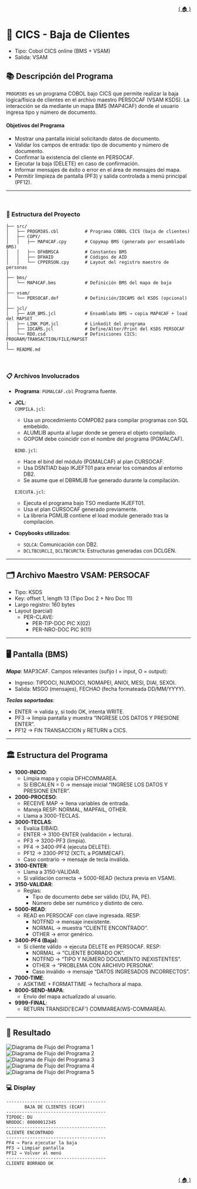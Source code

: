 <div style="text-align: right;">

[( 🏠 )](/)

</div>


# 📄 CICS - Baja de Clientes
- Tipo: Cobol CICS online (BMS + VSAM)
- Salida: VSAM

## 📚 Descripción del Programa
`PROGM38S` es un programa COBOL bajo CICS que permite realizar la baja lógica/física de clientes en el archivo maestro PERSOCAF (VSAM KSDS).
La interacción se da mediante un mapa BMS (MAP4CAF) donde el usuario ingresa tipo y número de documento.

#### Objetivos del Programa
- Mostrar una pantalla inicial solicitando datos de documento.
- Validar los campos de entrada: tipo de documento y número de documento.
- Confirmar la existencia del cliente en PERSOCAF.
- Ejecutar la baja (DELETE) en caso de confirmación.
- Informar mensajes de éxito o error en el área de mensajes del mapa.
- Permitir limpieza de pantalla (PF3) y salida controlada a menú principal (PF12).

---

</br>

### 🚀 Estructura del Proyecto

```
├── src/
│   ├── PROGM38S.cbl          # Programa COBOL CICS (baja de clientes)
│   ├── COPY/
│   │   ├── MAP4CAF.cpy       # Copymap BMS (generado por ensamblado BMS)
│   │   ├── DFHBMSCA          # Constantes BMS
│   │   ├── DFHAID            # Códigos de AID
│   │   └── CPPERSON.cpy      # Layout del registro maestro de personas
│
├── bms/
│   └── MAP4CAF.bms           # Definición BMS del mapa de baja
│
├── vsam/
│   └── PERSOCAF.def          # Definición/IDCAMS del KSDS (opcional)
│
├── jcl/
│   ├── ASM_BMS.jcl           # Ensamblado BMS → copia MAP4CAF + load del MAPSET
│   ├── LINK_PGM.jcl          # Linkedit del programa
│   ├── IDCAMS.jcl            # Define/Alter/Print del KSDS PERSOCAF
│   └── RDO.csd               # Definiciones CICS: PROGRAM/TRANSACTION/FILE/MAPSET
│
└── README.md

```
</br>

### 📋 Archivos Involucrados

- **Programa**: `PGMALCAF.cbl` Programa fuente.
- **JCL**: \
`COMPILA.jcl`:
  - Usa un procedimiento COMPDB2 para compilar programas con SQL embebido.
  - ALUMLIB apunta al lugar donde se genera el objeto compilado.
  - GOPGM debe coincidir con el nombre del programa (PGMALCAF).

  `BIND.jcl`: 
  - Hace el bind del módulo (PGMALCAF) al plan CURSOCAF.
  - Usa DSNTIAD bajo IKJEFT01 para enviar los comandos al entorno DB2.
  - Se asume que el DBRMLIB fue generado durante la compilación.

  `EJECUTA.jcl`: 
  - Ejecuta el programa bajo TSO mediante IKJEFT01.
  - Usa el plan CURSOCAF generado previamente.
  - La librería PGMLIB contiene el load module generado tras la compilación.

- **Copybooks utilizados**:
  - `SQLCA`: Comunicación con DB2.
  - `DCLTBCURCLI`, `DCLTBCURCTA`: Estructuras generadas con DCLGEN.

---

## 🗂️ Archivo Maestro VSAM: PERSOCAF

- Tipo: KSDS
- Key: offset 1, length 13 (Tipo Doc 2 + Nro Doc 11)
- Largo registro: 160 bytes
- Layout (parcial)
  - PER-CLAVE:
    - PER-TIP-DOC    PIC X(02)
    - PER-NRO-DOC    PIC 9(11)

---

##  🖥️ Pantalla (BMS)

***Mapa***: MAP3CAF. Campos relevantes (sufijo I = input, O = output):
- Ingreso: TIPDOCI, NUMDOCI, NOMAPEI, ANIOI, MESI, DIAI, SEXOI.
- Salida: MSGO (mensajes), FECHAO (fecha formateada DD/MM/YYYY).

***Teclas soportadas***:
- ENTER → valida y, si todo OK, intenta WRITE.
- PF3 → limpia pantalla y muestra “INGRESE LOS DATOS Y PRESIONE ENTER”.
- PF12 → FIN TRANSACCION y RETURN a CICS.

---

## 🏛️ Estructura del Programa 

- **1000-INICIO**:
  - Limpia mapa y copia DFHCOMMAREA.
  - Si EIBCALEN = 0 → mensaje inicial “INGRESE LOS DATOS Y PRESIONE ENTER”.
- **2000-PROCESO**:
  - RECEIVE MAP → llena variables de entrada.
  - Maneja RESP: NORMAL, MAPFAIL, OTHER.
  - Llama a 3000-TECLAS.
- **3000-TECLAS**:
  - Evalúa EIBAID.
  - ENTER → 3100-ENTER (validación + lectura).
  - PF3 → 3200-PF3 (limpia).
  - PF4 → 3400-PF4 (ejecuta DELETE).
  - PF12 → 3300-PF12 (XCTL a PGMMECAF).
  - Caso contrario → mensaje de tecla inválida.
- **3100-ENTER**:
  - Llama a 3150-VALIDAR.
  - Si validación correcta → 5000-READ (lectura previa en VSAM).
- **3150-VALIDAR**:
  - Reglas:
    - Tipo de documento debe ser válido (DU, PA, PE).
    - Número debe ser numérico y distinto de cero.
- **5000-READ**:
  - READ en PERSOCAF con clave ingresada.
    RESP:
    - NOTFND → mensaje inexistente.
    - NORMAL → muestra “CLIENTE ENCONTRADO”.
    - OTHER → error genérico.
- **3400-PF4 (Baja)**:
  - Si cliente válido → ejecuta DELETE en PERSOCAF.
    RESP:
    - NORMAL → “CLIENTE BORRADO OK”.
    - NOTFND → “TIPO Y NÚMERO DOCUMENTO INEXISTENTES”.
    - OTHER → “PROBLEMA CON ARCHIVO PERSONA”.
    - Caso inválido → mensaje “DATOS INGRESADOS INCORRECTOS”.
- **7000-TIME**:
  - ASKTIME + FORMATTIME → fecha/hora al mapa.
- **8000-SEND-MAPA**:
  - Envío del mapa actualizado al usuario.
- **9999-FINAL**:
  - RETURN TRANSID('ECAF') COMMAREA(WS-COMMAREA).

---


## 🎯 Resultado
<image src="./Print_1.png" alt="Diagrama de Flujo del Programa 1"> </br>
<image src="./Print_2.png" alt="Diagrama de Flujo del Programa 2"> </br>
<image src="./Print_3.png" alt="Diagrama de Flujo del Programa 3"> </br>
<image src="./Print_4.png" alt="Diagrama de Flujo del Programa 4"> </br>
<image src="./Print_5.png" alt="Diagrama de Flujo del Programa 5"> </br>

### 💻️ Display 

```TEXT
--------------------------------------
       BAJA DE CLIENTES (ECAF)
--------------------------------------
TIPDOC: DU
NRODOC: 00000012345
--------------------------------------
CLIENTE ENCONTRADO
--------------------------------------
PF4 → Para ejecutar la baja
PF3 → Limpiar pantalla
PF12 → Volver al menú
--------------------------------------
CLIENTE BORRADO OK
                         
```


<div style="text-align: right;">

[( 🏠 )](/)

</div>